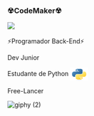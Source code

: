 ### ☢CodeMaker☢

<picture>
  <source
    srcset="https://github-readme-stats.vercel.app/api?username=GuilhermeCodemaker&show_icons=true&theme=dracula"
    media="(prefers-color-scheme: dark)"
  />
  <source
    srcset="https://github-readme-stats.vercel.app/api?username=GuilhermeCodemaker&show_icons=true"
    media="(prefers-color-scheme: dark), (prefers-color-scheme: dark)"
  />
  <img src="https://github-readme-stats.vercel.app/api?username=GuilhermeCodemaker&show_icons=true" />
</picture>


⚡Programador Back-End⚡

Dev Junior

 Estudante de Python   <img align="center" alt="Rafa-Python" height="30" width="40" src="https://raw.githubusercontent.com/devicons/devicon/master/icons/python/python-original.svg">

Free-Lancer 

 <div>


![giphy (2)](https://github.com/itsroshan137/Horizontal-Swiper/assets/152624725/c3ae8ad7-0133-41d7-b10d-6c8d3df37827)


></div>
##
